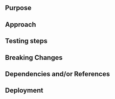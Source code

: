 ## Purpose

<!-- Why are we introducing this change now? What problem does it solve? What is the story/background for it? -->

## Approach

<!-- Why did we do it the way we did? Did we consider alternatives? What other implementation details or artifacts (screenshots etc.) would help reviewers contextualize change? -->

## Testing steps

<!-- Do you have a happy path a user would run through to test this app or would help the reviewer get started bug testing -->

## Breaking Changes

<!-- Are there any changes to be aware of that would break current production build? -->

## Dependencies and/or References

<!-- Where can we get more insights about this change? (Tickets, wiki pages or links to other places/docs -- no private/internal links please) -->

## Deployment

<!-- (Optional) Are there any deployment-related tasks, concerns or risks we should be mindful of? -->

